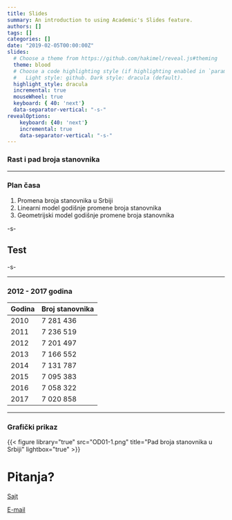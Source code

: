 ```yaml
---
title: Slides
summary: An introduction to using Academic's Slides feature.
authors: []
tags: []
categories: []
date: "2019-02-05T00:00:00Z"
slides:
  # Choose a theme from https://github.com/hakimel/reveal.js#theming
  theme: blood
  # Choose a code highlighting style (if highlighting enabled in `params.toml`)
  #   Light style: github. Dark style: dracula (default).
  highlight_style: dracula
  incremental: true
  mouseWheel: true
  keyboard: { 40: 'next'}
  data-separator-vertical: "-s-"
revealOptions:
    keyboard: {40: 'next'}
    incremental: true
    data-separator-vertical: "-s-"
---
```



### Rast i pad broja stanovnika

---
### Plan časa

1. Promena broja stanovnika u Srbiji
2. Linearni model godišnje promene broja stanovnika
3. Geometrijski model godišnje promene broja stanovnika

-s-

## Test
-s-

---

### 2012 - 2017 godina


| Godina | Broj stanovnika |
|--------|-----------------|
| 2010   | 7 281 436       |
| 2011   | 7 236 519       |
| 2012   | 7 201 497       |
| 2013   | 7 166 552       |
| 2014   | 7 131 787       |
| 2015   | 7 095 383       |
| 2016   | 7 058 322       |
| 2017   | 7 020 858       |


---


### Grafički prikaz

{{< figure library="true" src="OD01-1.png" title="Pad broja stanovnika u Srbiji" lightbox="true" >}}


# Pitanja?

[Sajt](http://s.atomasevic.com)

[E-mail](mailto:atomashevic@ff.uns.ac.rs)
